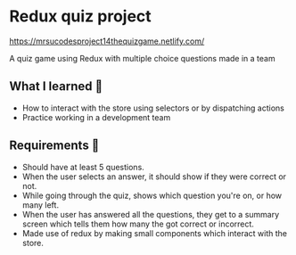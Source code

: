 # Redux quiz project

https://mrsucodesproject14thequizgame.netlify.com/

A quiz game using Redux with multiple choice questions made in a team

## What I learned 🧠

* How to interact with the store using selectors or by dispatching actions
* Practice working in a development team

## Requirements 🧪

* Should have at least 5 questions.
* When the user selects an answer, it should show if they were correct or not.
* While going through the quiz, shows which question you're on, or how many left. 
* When the user has answered all the questions, they get to a summary screen which tells them how many the got correct or incorrect.
* Made use of redux by making small components which interact with the store.



